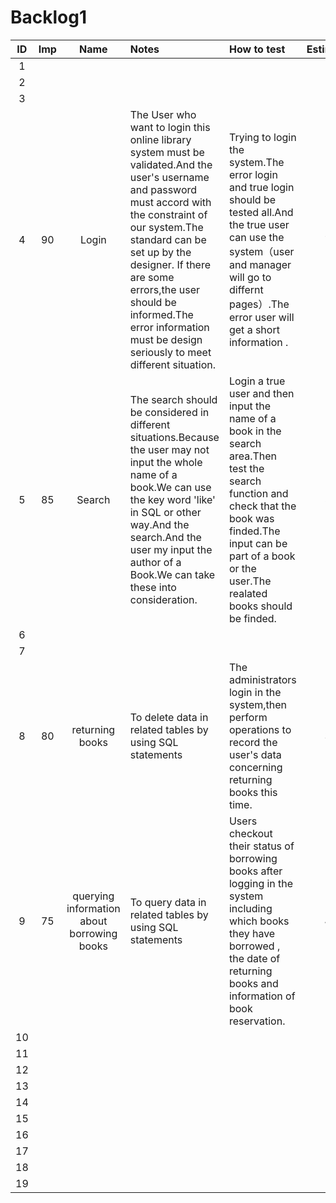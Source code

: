 # Backlog1

|  ID  | Imp  |                    Name                    | Notes                                                        | How to test                                                  | Estimate |
| :--: | :--: | :----------------------------------------: | :----------------------------------------------------------- | :----------------------------------------------------------- | :------: |
|  1   |      |                                            |                                                              |                                                              |          |
|  2   |      |                                            |                                                              |                                                              |          |
|  3   |      |                                            |                                                              |                                                              |          |
|  4   |  90  |                   Login                    | The User who want to login this online library system must be validated.And the user's username and password must accord with the constraint of our system.The standard can be set up by the designer. If there are some errors,the user should be informed.The error information must be design seriously to meet different situation. | Trying to login the system.The error login and true login should be tested all.And the true user can use the system（user and manager will go to differnt pages）.The error user will get a short information . |    7     |
|  5   |  85  |                   Search                   | The search should  be considered in  different situations.Because the user may not input the whole name of a book.We can use the key word 'like' in SQL or other way.And the search.And the user my input the author of  a Book.We can take these into consideration. | Login a true user and then input the name of a book in the search area.Then test the search function and check that the book was finded.The input can be part of a book or the user.The realated books should be finded. |    5     |
|  6   |      |                                            |                                                              |                                                              |          |
|  7   |      |                                            |                                                              |                                                              |          |
|  8   |  80  |              returning books               | To delete data  in related tables  by using SQL statements   | The administrators login in the system,then perform operations to record the user's data concerning returning books  this time. |    3     |
|  9   |  75  | querying information about borrowing books | To query  data  in related tables  by using SQL statements   | Users  checkout their status of borrowing books after logging in the system including which books they have borrowed , the date of returning books and information of book reservation. |    4     |
|  10  |      |                                            |                                                              |                                                              |          |
|  11  |      |                                            |                                                              |                                                              |          |
|  12  |      |                                            |                                                              |                                                              |          |
|  13  |      |                                            |                                                              |                                                              |          |
|  14  |      |                                            |                                                              |                                                              |          |
|  15  |      |                                            |                                                              |                                                              |          |
|  16  |      |                                            |                                                              |                                                              |          |
|  17  |      |                                            |                                                              |                                                              |          |
|  18  |      |                                            |                                                              |                                                              |          |
|  19  |      |                                            |                                                              |                                                              |          |

